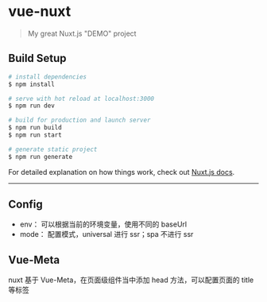 # vue-nuxt

> My great Nuxt.js "DEMO" project

## Build Setup

```bash
# install dependencies
$ npm install

# serve with hot reload at localhost:3000
$ npm run dev

# build for production and launch server
$ npm run build
$ npm run start

# generate static project
$ npm run generate
```

For detailed explanation on how things work, check out [Nuxt.js docs](https://nuxtjs.org).

---

## Config

- env：
  可以根据当前的环境变量，使用不同的 baseUrl
- mode：
  配置模式，universal 进行 ssr；spa 不进行 ssr

## Vue-Meta

nuxt 基于 Vue-Meta，在页面级组件当中添加 head 方法，可以配置页面的 title 等标签
